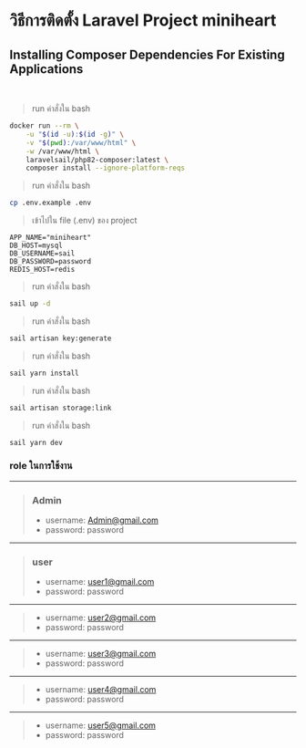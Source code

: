 # วิธีการติดตั้ง Laravel Project **miniheart**

## Installing Composer Dependencies For Existing Applications

<br>

> run คำสั่งใน bash

```bash
docker run --rm \
    -u "$(id -u):$(id -g)" \
    -v "$(pwd):/var/www/html" \
    -w /var/www/html \
    laravelsail/php82-composer:latest \
    composer install --ignore-platform-reqs
```

> run คำสั่งใน bash

```bash
cp .env.example .env
```

> เข้าไปใน file (.env) ของ project

```
APP_NAME="miniheart"
DB_HOST=mysql
DB_USERNAME=sail
DB_PASSWORD=password
REDIS_HOST=redis
```

> run คำสั่งใน bash

```bash
sail up -d
```

> run คำสั่งใน bash

```bash
sail artisan key:generate
```

> run คำสั่งใน bash

```bash
sail yarn install
```

> run คำสั่งใน bash

```bash
sail artisan storage:link
```

> run คำสั่งใน bash

```bash
sail yarn dev
```

### role ในการใช้งาน

---

> ### Admin
>
> -   username: Admin@gmail.com
> -   password: password

---

> ### user
>
> -   username: user1@gmail.com
> -   password: password

---

> -   username: user2@gmail.com
> -   password: password

---

> -   username: user3@gmail.com
> -   password: password

---

> -   username: user4@gmail.com
> -   password: password

---

> -   username: user5@gmail.com
> -   password: password
